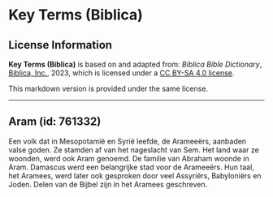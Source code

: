 # Key Terms (Biblica)

## License Information

**Key Terms (Biblica)** is based on and adapted from: _Biblica Bible Dictionary_, [Biblica, Inc.](https://www.biblica.com/), 2023, which is licensed under a [CC BY-SA 4.0 license](https://creativecommons.org/licenses/by-sa/4.0/legalcode.en).

This markdown version is provided under the same license.



--------------------------------

## Aram (id: 761332)

Een volk dat in Mesopotamië en Syrië leefde, de Arameeërs, aanbaden valse goden. Ze stamden af van het nageslacht van Sem. Het land waar ze woonden, werd ook Aram genoemd. De familie van Abraham woonde in Aram. Damascus werd een belangrijke stad voor de Arameeërs. Hun taal, het Aramees, werd later ook gesproken door veel Assyriërs, Babyloniërs en Joden. Delen van de Bijbel zijn in het Aramees geschreven.


